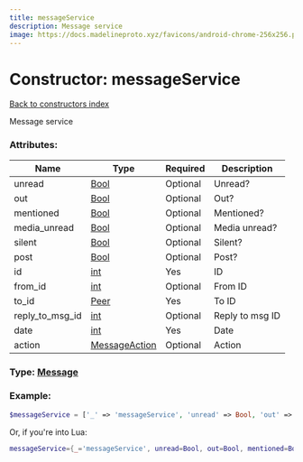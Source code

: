 ```yaml
---
title: messageService
description: Message service
image: https://docs.madelineproto.xyz/favicons/android-chrome-256x256.png
---
```

# Constructor: messageService  
[Back to constructors index](index.md)



Message service

### Attributes:

| Name     |    Type       | Required | Description |
|----------|---------------|----------|-------------|
|unread|[Bool](../types/Bool.md) | Optional|Unread?|
|out|[Bool](../types/Bool.md) | Optional|Out?|
|mentioned|[Bool](../types/Bool.md) | Optional|Mentioned?|
|media\_unread|[Bool](../types/Bool.md) | Optional|Media unread?|
|silent|[Bool](../types/Bool.md) | Optional|Silent?|
|post|[Bool](../types/Bool.md) | Optional|Post?|
|id|[int](../types/int.md) | Yes|ID|
|from\_id|[int](../types/int.md) | Optional|From ID|
|to\_id|[Peer](../types/Peer.md) | Yes|To ID|
|reply\_to\_msg\_id|[int](../types/int.md) | Optional|Reply to msg ID|
|date|[int](../types/int.md) | Yes|Date|
|action|[MessageAction](../types/MessageAction.md) | Optional|Action|



### Type: [Message](../types/Message.md)


### Example:

```php
$messageService = ['_' => 'messageService', 'unread' => Bool, 'out' => Bool, 'mentioned' => Bool, 'media_unread' => Bool, 'silent' => Bool, 'post' => Bool, 'id' => int, 'from_id' => int, 'to_id' => Peer, 'reply_to_msg_id' => int, 'date' => int, 'action' => MessageAction];
```  


Or, if you're into Lua:

```lua
messageService={_='messageService', unread=Bool, out=Bool, mentioned=Bool, media_unread=Bool, silent=Bool, post=Bool, id=int, from_id=int, to_id=Peer, reply_to_msg_id=int, date=int, action=MessageAction}

```


